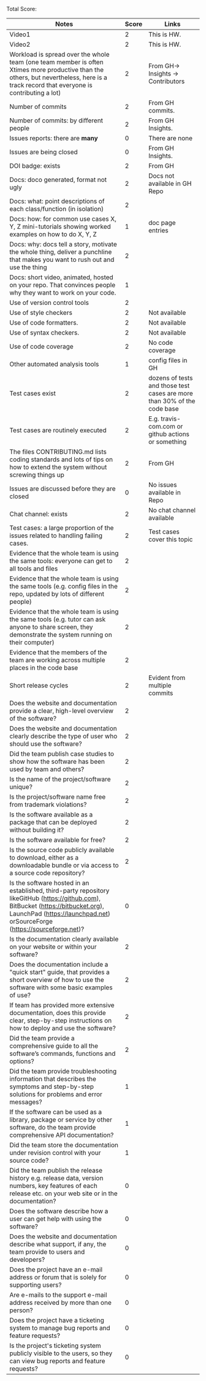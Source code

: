 Total Score:

| Notes                                                                                                                                                                                                           | Score | Links                                                                   |
| --------------------------------------------------------------------------------------------------------------------------------------------------------------------------------------------------------------- | ----- | ----------------------------------------------------------------------- |
| Video1                                                                                                                                                                                                          | 2     | This is HW.                                                             |
| Video2                                                                                                                                                                                                          | 2     | This is HW.                                                             |
| Workload is spread over the whole team (one team member is often Xtimes more productive than the others, but nevertheless, here is a track record that everyone is contributing a lot)                          |    2   | From GH-> Insights -> Contributors                                      |
| Number of commits                                                                                                                                                                                               |   2    | From GH commits.                                                        |
| Number of commits: by different people                                                                                                                                                                          |2       | From GH Insights.                                                       |
| Issues reports: there are **many**                                                                                                                                                                              |     0 | There are none                                                          |
| Issues are being closed                                                                                                                                                                                         |   0    | From GH Insights.                                                       |
| DOI badge: exists                                                                                                                                                                                               |     2  | From GH                                                                 |
| Docs: doco generated, format not ugly                                                                                                                                                                           |    2   | Docs not available in GH Repo                                           |
| Docs: what: point descriptions of each class/function (in isolation)                                                                                                                                            | 2      |
| Docs: how: for common use cases X, Y, Z mini-tutorials showing worked examples on how to do X, Y, Z                                                                                                             |   1    | doc page entries                                                        |
| Docs: why: docs tell a story, motivate the whole thing, deliver a punchline that makes you want to rush out and use the thing                                                                                   |    2   |
| Docs: short video, animated, hosted on your repo. That convinces people why they want to work on your code.                                                                                                     |   1    |
| Use of version control tools                                                                                                                                                                                    |    2   |
| Use of style checkers                                                                                                                                                                                           |   2    | Not available                                                           |
| Use of code formatters.                                                                                                                                                                                         |    2   | Not available                                                           |
| Use of syntax checkers.                                                                                                                                                                                         | 2      | Not available                                                           |
| Use of code coverage                                                                                                                                                                                            |    2  | No code coverage                                                        |
| Other automated analysis tools                                                                                                                                                                                  |    1   | config files in GH                                                      |
| Test cases exist                                                                                                                                                                                                |    2   | dozens of tests and those test cases are more than 30% of the code base |
| Test cases are routinely executed                                                                                                                                                                               |     2  | E.g. travis-com.com or github actions or something                      |
| The files CONTRIBUTING.md lists coding standards and lots of tips on how to extend the system without screwing things up                                                                                        |    2   | From GH                                                                 |
| Issues are discussed before they are closed                                                                                                                                                                     |   0    | No issues available in Repo                                             |
| Chat channel: exists                                                                                                                                                                                            |    2  | No chat channel available                                               |
| Test cases: a large proportion of the issues related to handling failing cases.                                                                                                                                 |   2    | Test cases cover this topic                                             |
| Evidence that the whole team is using the same tools: everyone can get to all tools and files                                                                                                                   |      2 |
| Evidence that the whole team is using the same tools (e.g. config files in the repo, updated by lots of different people)                                                                                       |     2  |
| Evidence that the whole team is using the same tools (e.g. tutor can ask anyone to share screen, they demonstrate the system running on their computer)                                                         |   2    |
| Evidence that the members of the team are working across multiple places in the code base                                                                                                                       |    2   |
| Short release cycles                                                                                                                                                                                            |    2   | Evident from multiple commits                                           |
| Does the website and documentation provide a clear, high-level overview of the software?                                                                                                                        | 2      |
| Does the website and documentation clearly describe the type of user who should use the software?                                                                                                               |    2   |
| Did the team publish case studies to show how the software has been used by team and others?                                                                                                                    |    2   |
| Is the name of the project/software unique?                                                                                                                                                                     |  2     |
| Is the project/software name free from trademark violations?                                                                                                                                                    | 2      |
| Is the software available as a package that can be deployed without building it?                                                                                                                                |    2   |
| Is the software available for free?                                                                                                                                                                             |     2  |
| Is the source code publicly available to download, either as a downloadable bundle or via access to a source code repository?                                                                                   |  2     |
| Is the software hosted in an established, third-party repository likeGitHub (https://github.com), BitBucket (https://bitbucket.org), LaunchPad (https://launchpad.net) orSourceForge (https://sourceforge.net)? |      0 |
| Is the documentation clearly available on your website or within your software?                                                                                                                                 |    2   |
| Does the documentation include a "quick start" guide, that provides a short overview of how to use the software with some basic examples of use?                                                                |    2   |
| If team has provided more extensive documentation, does this provide clear, step-by-step instructions on how to deploy and use the software?                                                                    |    2   |
| Did the team provide a comprehensive guide to all the software’s commands, functions and options?                                                                                                               |    2   |
| Did the team provide troubleshooting information that describes the symptoms and step-by-step solutions for problems and error messages?                                                                        |   1    |
| If the software can be used as a library, package or service by other software, do the team provide comprehensive API documentation?                                                                            | 1      |
| Did the team store the documentation under revision control with your source code?                                                                                                                              |   1   |
| Did the team publish the release history e.g. release data, version numbers, key features of each release etc. on your web site or in the documentation?                                                        |    0  |
| Does the software describe how a user can get help with using the software?                                                                                                                                     |   0    |
| Does the website and documentation describe what support, if any, the team provide to users and developers?                                                                                                     |   0    |
| Does the project have an e-mail address or forum that is solely for supporting users?                                                                                                                           |   0    |
| Are e-mails to the support e-mail address received by more than one person?                                                                                                                                     |   0    |
| Does the project have a ticketing system to manage bug reports and feature requests?                                                                                                                            |   0    |
| Is the project's ticketing system publicly visible to the users, so they can view bug reports and feature requests?                                                                                             |     0  |

